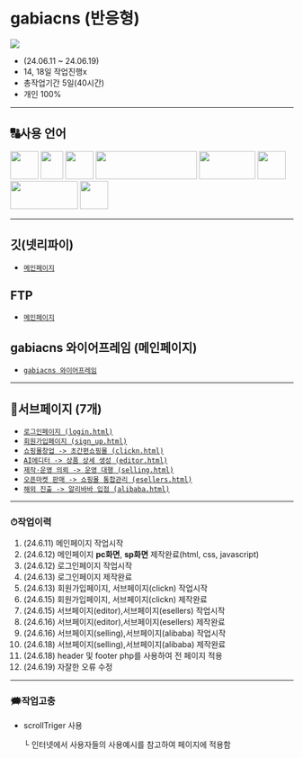 # gabiacns (반응형)
<img src="https://github.com/ttunmill/gabiacns/assets/84768554/c28c1126-43e2-4b31-a5a4-ef65247dd20c">

* (24.06.11 ~ 24.06.19)
* 14, 18일 작업진행x
* 총작업기간 5일(40시간)
* 개인 100%
---
## 🔠사용 언어
<img src="https://github.com/ttunmill/gabiacns/assets/84768554/45aaaff6-aa00-4209-a23e-13ec83f6031a" width="50" height="50">
<img src="https://github.com/ttunmill/gabiacns/assets/84768554/f199d7ad-3c97-4ff3-8f22-8d4546bfeb2a" width="40" height="50">
<img src="https://github.com/ttunmill/gabiacns/assets/84768554/d80fb406-7c87-4150-83eb-af60ab915f35" width="50" height="50">
<img src="https://github.com/ttunmill/gabiacns/assets/84768554/9a4bbb0d-97ed-4a3e-9d31-b7cf837f43fa" width="180" height="50">
<img src="https://github.com/ttunmill/gabiacns/assets/84768554/a5c08a2c-a93b-48a3-865b-3f07eebe4299" width="100" height="50">
<img src="https://github.com/ttunmill/sound_wave/assets/84768554/39a4bbb8-459b-49f8-8fe8-bd6224781d3e" width="50" height="50">
<img src="https://github.com/ttunmill/sound_wave/assets/84768554/9f299794-f389-48d2-9e00-feb8460a4f27" width="120" height="50">
<img src="https://github.com/ttunmill/sound_wave/assets/84768554/4cfff206-136b-419f-a3f7-a1e6e83880b8" width="50" height="50">

---

## 깃(넷리파이)
* [`메인페이지`](https://gabiacns.netlify.app/)
## FTP
* [`메인페이지`](http://ttunmill.dothome.co.kr/gabiacns/index.html)
## gabiacns 와이어프레임 (메인페이지)
* [`gabiacns 와이어프레임`](https://www.figma.com/design/KcCow2JyU1MwBAFFUT0hUr/%EC%99%80%EC%9D%B4%EC%96%B4-%ED%94%84%EB%A0%88%EC%9E%84---%EA%B0%80%EB%B9%84%EC%95%84%EC%BB%A4%EB%A8%B8%EC%8A%A4?node-id=0-1&t=N82yUp2DN16Ei0Z7-1)
---
## 🔗서브페이지 (7개)
- [`로그인페이지 (login.html)`](http://ttunmill.dothome.co.kr/gabiacns/pages/login.html)
- [`회원가입페이지 (sign_up.html)`](http://ttunmill.dothome.co.kr/gabiacns/pages/sign_up.html)
- [`쇼핑몰창업 -> 초간편쇼핑몰 (clickn.html)`](http://ttunmill.dothome.co.kr/gabiacns/pages/clickn.html)
- [`AI에디터 -> 상품 상세 생성 (editor.html)`](http://ttunmill.dothome.co.kr/gabiacns/pages/editor.html)
- [`제작·운영 의뢰 -> 운영 대행 (selling.html)`](http://ttunmill.dothome.co.kr/gabiacns/pages/selling.html)
- [`오픈마켓 판매 -> 쇼핑몰 통합관리 (esellers.html)`](http://ttunmill.dothome.co.kr/gabiacns/pages/esellers.html)
- [`해외 진출 -> 알리바바 입점 (alibaba.html)`](http://ttunmill.dothome.co.kr/gabiacns/pages/alibaba.html)
---
### ⏱작업이력
1. (24.6.11) 메인페이지 작업시작
2. (24.6.12) 메인페이지 **pc화면**, **sp화면** 제작완료(html, css, javascript)
3. (24.6.12) 로그인페이지 작업시작
4. (24.6.13) 로그인페이지 제작완료
5. (24.6.13) 회원가입페이지, 서브페이지(clickn) 작업시작
6. (24.6.15) 회원가입페이지, 서브페이지(clickn) 제작완료
7. (24.6.15) 서브페이지(editor),서브페이지(esellers) 작업시작
8. (24.6.16) 서브페이지(editor),서브페이지(esellers) 제작완료
9. (24.6.16) 서브페이지(selling),서브페이지(alibaba) 작업시작
10. (24.6.18) 서브페이지(selling),서브페이지(alibaba) 제작완료
11. (24.6.18) header 및 footer php를 사용하여 전 페이지 적용
12. (24.6.19) 자잘한 오류 수정
---
### 🗯작업고충
* scrollTriger 사용

  └ 인터넷에서 사용자들의 사용예시를 참고하여 페이지에 적용함
